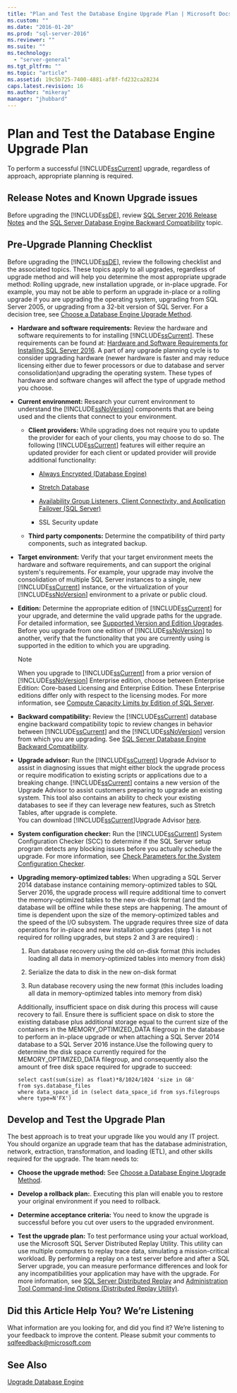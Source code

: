 ```yaml
---
title: "Plan and Test the Database Engine Upgrade Plan | Microsoft Docs"
ms.custom: ""
ms.date: "2016-01-20"
ms.prod: "sql-server-2016"
ms.reviewer: ""
ms.suite: ""
ms.technology: 
  - "server-general"
ms.tgt_pltfrm: ""
ms.topic: "article"
ms.assetid: 19c5b725-7400-4881-af8f-fd232ca28234
caps.latest.revision: 16
ms.author: "mikeray"
manager: "jhubbard"
---
```

# Plan and Test the Database Engine Upgrade Plan
  To perform a successful [!INCLUDE[ssCurrent](../../../advanced-analytics/r-services/includes/sscurrent-md.md)] upgrade, regardless of approach, appropriate planning is required.  
  
## Release Notes and Known Upgrade issues  
 Before upgrading the [!INCLUDE[ssDE](../../../analysis-services/instances/install/windows/includes/ssde-md.md)], review [SQL Server 2016 Release Notes](../../../sql-server/sql-server-2016-release-notes.md) and the [SQL Server Database Engine Backward Compatibility](../../../database-engine/sql-server-database-engine-backward-compatibility.md) topic.  
  
## Pre-Upgrade Planning Checklist  
 Before upgrading the [!INCLUDE[ssDE](../../../analysis-services/instances/install/windows/includes/ssde-md.md)], review the following checklist and the associated topics. These topics apply to all upgrades, regardless of upgrade method and will help you determine the most appropriate upgrade method: Rolling upgrade, new installation upgrade, or in-place upgrade. For example, you may not be able to perform an upgrade in-place or a rolling upgrade if you are upgrading the operating system, upgrading from SQL Server 2005, or upgrading from a 32-bit version of SQL Server. For a decision tree, see [Choose a Database Engine Upgrade Method](../../../database-engine/install/windows/choose-a-database-engine-upgrade-method.md).  
  
-   **Hardware and software requirements:** Review the hardware and software requirements to for installing [!INCLUDE[ssCurrent](../../../advanced-analytics/r-services/includes/sscurrent-md.md)]. These requirements can be found at: [Hardware and Software Requirements for Installing SQL Server 2016](../Topic/Hardware%20and%20Software%20Requirements%20for%20Installing%20SQL%20Server%202016.md). A part of any upgrade planning cycle is to consider upgrading hardware (newer hardware is faster and may reduce licensing either due to fewer processors or due to database and server consolidation)and upgrading the operating system. These types of hardware and software changes will affect the type of upgrade method you choose.  
  
-   **Current environment:** Research your current environment to understand the [!INCLUDE[ssNoVersion](../../../advanced-analytics/r-services/includes/ssnoversion-md.md)] components that are being used and the clients that connect to your environment.  
  
    -   **Client providers:** While upgrading does not require you to update the provider for each of your clients, you may choose to do so. The following [!INCLUDE[ssCurrent](../../../advanced-analytics/r-services/includes/sscurrent-md.md)] features will either require an updated provider for each client or  updated provider will provide additional functionality:  
  
        -   [Always Encrypted &#40;Database Engine&#41;](../../../relational-databases/security/encryption/always-encrypted-database-engine.md)  
  
        -   [Stretch Database](../../../sql-server/install/stretch-database.md)  
  
        -   [Availability Group Listeners, Client Connectivity, and Application Failover &#40;SQL Server&#41;](../Topic/Availability%20Group%20Listeners,%20Client%20Connectivity,%20and%20Application%20Failover%20\(SQL%20Server\).md)  
  
        -   SSL Security update  
  
    -   **Third party components:** Determine the compatibility of third party components, such as integrated backup.  
  
-   **Target environment:** Verify that your target environment meets the hardware and software requirements, and can support the original system's requirements. For example, your upgrade may involve the consolidation of multiple SQL Server instances to a single, new [!INCLUDE[ssCurrent](../../../advanced-analytics/r-services/includes/sscurrent-md.md)] instance, or the virtualization of your [!INCLUDE[ssNoVersion](../../../advanced-analytics/r-services/includes/ssnoversion-md.md)] environment to a private or public cloud.  
  
-   **Edition:** Determine the appropriate edition of [!INCLUDE[ssCurrent](../../../advanced-analytics/r-services/includes/sscurrent-md.md)] for your upgrade, and determine the valid upgrade paths for the upgrade. For detailed information, see [Supported Version and Edition Upgrades](../../../database-engine/install/windows/supported-version-and-edition-upgrades.md). Before you upgrade from one edition of [!INCLUDE[ssNoVersion](../../../advanced-analytics/r-services/includes/ssnoversion-md.md)] to another, verify that the functionality that you are currently using is supported in the edition to which you are upgrading.  
  
    > [!NOTE]  
    >  When you upgrade to [!INCLUDE[ssCurrent](../../../advanced-analytics/r-services/includes/sscurrent-md.md)] from a prior version of [!INCLUDE[ssNoVersion](../../../advanced-analytics/r-services/includes/ssnoversion-md.md)] Enterprise edition, choose between Enterprise Edition: Core-based Licensing and Enterprise Edition. These Enterprise editions differ only with respect to the licensing modes. For more information, see [Compute Capacity Limits by Edition of SQL Server](../../../sql-server/compute-capacity-limits-by-edition-of-sql-server.md).  
  
-   **Backward compatibility:** Review the [!INCLUDE[ssCurrent](../../../advanced-analytics/r-services/includes/sscurrent-md.md)] database engine  backward compatibility topic to review changes in behavior between [!INCLUDE[ssCurrent](../../../advanced-analytics/r-services/includes/sscurrent-md.md)] and the [!INCLUDE[ssNoVersion](../../../advanced-analytics/r-services/includes/ssnoversion-md.md)] version from which you are upgrading. See [SQL Server Database Engine Backward Compatibility](../../../database-engine/sql-server-database-engine-backward-compatibility.md).  
  
-   **Upgrade advisor:**  Run the [!INCLUDE[ssCurrent](../../../advanced-analytics/r-services/includes/sscurrent-md.md)] Upgrade Advisor to assist in diagnosing issues that might either block the upgrade process or require modification to existing scripts or applications due to a breaking change. [!INCLUDE[ssCurrent](../../../advanced-analytics/r-services/includes/sscurrent-md.md)] contains a new version of the Upgrade Advisor to assist customers preparing to upgrade an existing system.  This tool also contains an ability to check your existing databases to see if they can leverage new features, such as Stretch Tables, after upgrade is complete.   
    You can download [!INCLUDE[ssCurrent](../../../advanced-analytics/r-services/includes/sscurrent-md.md)]Upgrade Advisor  [here](https://www.microsoft.com/en-us/download/details.aspx?id=48119).  
  
-   **System configuration checker:**  Run the [!INCLUDE[ssCurrent](../../../advanced-analytics/r-services/includes/sscurrent-md.md)] System Configuration Checker (SCC) to determine if the SQL Server setup program detects any blocking issues before you actually schedule the upgrade. For more information, see [Check Parameters for the System Configuration Checker](../../../database-engine/install/windows/check-parameters-for-the-system-configuration-checker.md).  
  
-   **Upgrading memory-optimized tables:** When upgrading a SQL Server 2014 database instance containing memory-optimized tables to SQL Server 2016, the upgrade process will require additional time to convert the memory-optimized  tables to the new on-disk format (and the database will be offline while these steps are happening.   The amount of time is dependent upon the size of the memory-optimized tables and the speed of the I/O subsystem. The upgrade requires three size of data operations for in-place and new installation upgrades (step 1 is not required for rolling upgrades, but steps 2 and 3 are required) :  
  
    1.  Run database recovery using the old on-disk format (this includes loading all data in memory-optimized tables into memory from disk)  
  
    2.  Serialize the data to disk in the new on-disk format  
  
    3.  Run database recovery using the new format (this includes loading all data in memory-optimized tables into memory from disk)  
  
     Additionally, insufficient space on disk during this process will cause recovery to fail. Ensure there is sufficient space on disk to store the existing database plus additional storage equal to the current size of the containers in the MEMORY_OPTIMIZED_DATA filegroup in the database to perform an in-place upgrade or when attaching a SQL Server 2014 database to a SQL Server 2016 instance.Use the following query to determine the disk space currently required for the MEMORY_OPTIMIZED_DATA filegroup, and consequently also the amount of free disk space required for upgrade to succeed:  
  
    ```  
    select cast(sum(size) as float)*8/1024/1024 'size in GB'   
    from sys.database_files  
    where data_space_id in (select data_space_id from sys.filegroups where type=N'FX')  
    ```  
  
## Develop and Test the Upgrade Plan  
 The best approach is to treat your upgrade like you would any IT project. You should organize an upgrade team that has the database administration, network, extraction, transformation, and loading (ETL), and other skills required for the upgrade. The team needs to:  
  
-   **Choose the upgrade method:** See [Choose a Database Engine Upgrade Method](../../../database-engine/install/windows/choose-a-database-engine-upgrade-method.md).  
  
-   **Develop a rollback plan:**. Executing this plan will enable you to restore your original environment if you need to rollback.  
  
-   **Determine acceptance criteria:** You need to know the upgrade is successful before you cut over users to the upgraded environment.  
  
-   **Test the upgrade plan:** To test performance using your actual workload, use the Microsoft SQL Server Distributed Replay Utility. This utility can use multiple computers to replay trace data, simulating a mission-critical workload. By performing a replay on a test server before and after a SQL Server upgrade, you can measure performance differences and look for any incompatibilities your application may have with the upgrade. For more information, see [SQL Server Distributed Replay](../../../tools/distributed-replay/sql-server-distributed-replay.md) and [Administration Tool Command-line Options &#40;Distributed Replay Utility&#41;](../../../tools/distributed-replay/administration-tool-command-line-options-distributed-replay-utility.md).  
  
## Did this Article Help You? We’re Listening  
 What information are you looking for, and did you find it? We’re listening to your feedback to improve the content. Please submit your comments to [sqlfeedback@microsoft.com](mailto:sqlfeedback@microsoft.com?subject=Your%20feedback%20about%20the%20Plan%20and%20Test%20the%20Database%20Engine%20Upgrade%20Plan%20page)  
  
## See Also  
 [Upgrade Database Engine](../../../database-engine/install/windows/upgrade-database-engine.md)  
  
  